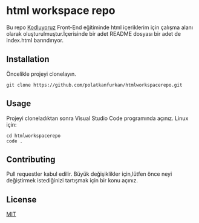 # **html workspace repo**
Bu repo [Kodluyoruz](www.kodluyoruz.org) Front-End eğitiminde html içeriklerim için çalışma alanı olarak oluşturulmuştur.İçerisinde bir adet README dosyası bir adet de index.html barındırıyor.
## **Installation**
Öncelikle projeyi clonelayın.
```
git clone https://github.com/polatkanfurkan/htmlworkspacerepo.git
```
## **Usage**
Projeyi cloneladıktan sonra Visual Studio Code programında açınız. Linux için:
```
cd htmlworkspacerepo
code .
```
## **Contributing**
Pull requestler kabul edilir. Büyük değişiklikler için,lütfen önce neyi değiştirmek istediğinizi tartışmak için bir konu açınız.

## **License**
[MIT](https://choosealicense.com/licenses/mit/)